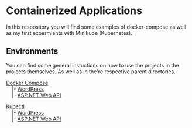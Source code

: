 # Containerized Applications

In this respository you will find some examples of docker-compose as well as my first expermients with Minikube (Kubernetes).


## Environments

You can find some general instuctions on how to use the projects in the projects themselves. As well as in the're respective parent directories.

[Docker Compose](./docker-compose/)
    <br>&nbsp;&nbsp;&nbsp;&nbsp;|- [WordPress](./docker-compose/wordpress/)
    <br>&nbsp;&nbsp;&nbsp;&nbsp;|- [ASP.NET Web API](./docker-compose/aspnet-web-api/)

[Kubectl](./kubectl/)
    <br>&nbsp;&nbsp;&nbsp;&nbsp;|- [WordPress](./kubectl/wordpress/)
    <br>&nbsp;&nbsp;&nbsp;&nbsp;|- [ASP.NET Web API](./kubectl/aspnet-web-api/)<br>
